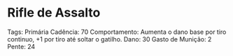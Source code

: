# Rifle de Assalto

Tags: Primária
Cadência: 70
Comportamento: Aumenta o dano base por tiro continuo, +1 por tiro até soltar o gatilho. 
Dano: 30
Gasto de Munição: 2
Pente: 24